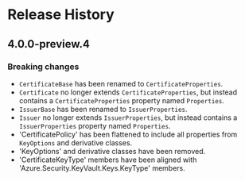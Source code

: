 # Release History

## 4.0.0-preview.4

### Breaking changes

- `CertificateBase` has been renamed to `CertificateProperties`.
- `Certificate` no longer extends `CertificateProperties`, but instead contains a `CertificateProperties` property named `Properties`.
- `IssuerBase` has been renamed to `IssuerProperties`.
- `Issuer` no longer extends `IssuerProperties`, but instead contains a `IssuerProperties` property named `Properties`.
- 'CertificatePolicy' has been flattened to include all properties from `KeyOptions` and derivative classes.
- 'KeyOptions' and derivative classes have been removed.
- 'CertificateKeyType' members have been aligned with 'Azure.Security.KeyVault.Keys.KeyType' members.
